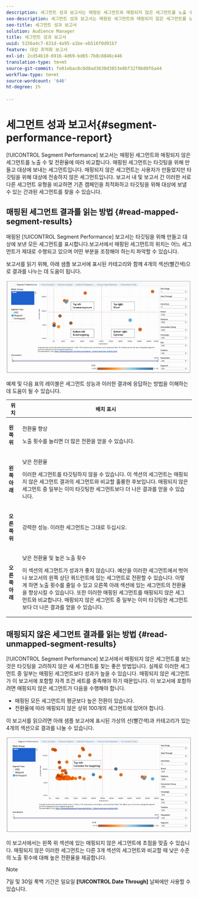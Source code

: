 ```yaml
---
description: 세그먼트 성과 보고서는 매핑된 세그먼트와 매핑되지 않은 세그먼트를 노출 수 및 전환율에 따라 비교합니다. 매핑된 세그먼트는 타깃팅을 위해 만들고 대상에 보내는 세그먼트입니다. 매핑되지 않은 세그먼트는 사용자가 만들었지만 타깃팅을 위해 대상에 전송하지 않은 세그먼트입니다. 보고서 내 및 보고서 간 이러한 서로 다른 세그먼트 유형을 비교하면 기존 캠페인을 최적화하고 타깃팅을 위해 대상에 보낼 수 있는 간과된 세그먼트를 찾을 수 있습니다.
seo-description: 세그먼트 성과 보고서는 매핑된 세그먼트와 매핑되지 않은 세그먼트를 노출 수 및 전환율에 따라 비교합니다. 매핑된 세그먼트는 타깃팅을 위해 만들고 대상에 보내는 세그먼트입니다. 매핑되지 않은 세그먼트는 사용자가 만들었지만 타깃팅을 위해 대상에 전송하지 않은 세그먼트입니다. 보고서 내 및 보고서 간 이러한 서로 다른 세그먼트 유형을 비교하면 기존 캠페인을 최적화하고 타깃팅을 위해 대상에 보낼 수 있는 간과된 세그먼트를 찾을 수 있습니다.
seo-title: 세그먼트 성과 보고서
solution: Audience Manager
title: 세그먼트 성과 보고서
uuid: 5156a4c7-831d-4a95-a1be-eb516f0d91b7
feature: 대상 최적화 보고서
exl-id: 2cd54b18-6916-4d69-bd65-7b8c8846c446
translation-type: tm+mt
source-git-commit: fe01ebac8c0d0ad3630d3853e0bf32f0b00f6a44
workflow-type: tm+mt
source-wordcount: '646'
ht-degree: 1%

---
```


# 세그먼트 성과 보고서{#segment-performance-report}

[!UICONTROL Segment Performance] 보고서는 매핑된 세그먼트와 매핑되지 않은 세그먼트를 노출 수 및 전환율에 따라 비교합니다. 매핑된 세그먼트는 타깃팅을 위해 만들고 대상에 보내는 세그먼트입니다. 매핑되지 않은 세그먼트는 사용자가 만들었지만 타깃팅을 위해 대상에 전송하지 않은 세그먼트입니다. 보고서 내 및 보고서 간 이러한 서로 다른 세그먼트 유형을 비교하면 기존 캠페인을 최적화하고 타깃팅을 위해 대상에 보낼 수 있는 간과된 세그먼트를 찾을 수 있습니다.

## 매핑된 세그먼트 결과를 읽는 방법 {#read-mapped-segment-results}

매핑된 [!UICONTROL Segment Performance] 보고서는 타깃팅을 위해 만들고 대상에 보낸 모든 세그먼트를 표시합니다.보고서에서 매핑된 세그먼트의 위치는 어느 세그먼트가 제대로 수행되고 있으며 어떤 부분을 조정해야 하는지 파악할 수 있습니다.

보고서를 읽기 위해, 아래 샘플 보고서에 표시된 카테고리와 함께 4개의 섹션(빨간색)으로 결과를 나누는 데 도움이 됩니다.

![](assets/mapped-segment-performance.png)

예제 및 다음 표의 레이블은 세그먼트 성능과 이러한 결과에 응답하는 방법을 이해하는 데 도움이 될 수 있습니다.

<table id="table_A29253B30DFA4CD7B3B7C320DE0BDEA4"> 
 <thead> 
  <tr> 
   <th colname="col1" class="entry"> 위치 </th> 
   <th colname="col2" class="entry"> 배치 표시 </th> 
  </tr> 
 </thead>
 <tbody> 
  <tr> 
   <td colname="col1"> <p> <b>왼쪽 위</b> </p> </td> 
   <td colname="col2"> <p>전환율 향상 </p> <p>노출 횟수를 늘리면 더 많은 전환을 얻을 수 있습니다. </p> </td> 
  </tr> 
  <tr> 
   <td colname="col1"> <p> <b>왼쪽 아래</b> </p> </td> 
   <td colname="col2"> <p>낮은 전환율 </p> <p>이러한 세그먼트를 타깃팅하지 않을 수 있습니다. 이 섹션의 세그먼트는 매핑되지 않은 세그먼트 결과의 세그먼트와 비교할 훌륭한 후보입니다. 매핑되지 않은 세그먼트 중 일부는 이미 타깃팅한 세그먼트보다 더 나은 결과를 얻을 수 있습니다. </p> </td> 
  </tr> 
  <tr> 
   <td colname="col1"> <p> <b>오른쪽 위</b> </p> </td> 
   <td colname="col2"> <p>강력한 성능. 이러한 세그먼트는 그대로 두십시오. </p> </td> 
  </tr> 
  <tr> 
   <td colname="col1"> <p> <b>오른쪽 아래</b> </p> </td> 
   <td colname="col2"> <p>낮은 전환율 및 높은 노출 횟수 </p> <p>이 섹션의 세그먼트가 성과가 좋지 않습니다. 예산을 이러한 세그먼트에서 벗어나 보고서의 왼쪽 상단 쿼드런트에 있는 세그먼트로 전환할 수 있습니다. 이렇게 하면 노출 횟수를 줄일 수 있고 오른쪽 아래 섹션에 있는 세그먼트의 전환율을 향상시킬 수 있습니다. 또한 이러한 매핑된 세그먼트를 매핑되지 않은 세그먼트와 비교합니다. 매핑되지 않은 세그먼트 중 일부는 이미 타깃팅한 세그먼트보다 더 나은 결과를 얻을 수 있습니다. </p> </td> 
  </tr> 
 </tbody> 
</table>

## 매핑되지 않은 세그먼트 결과를 읽는 방법 {#read-unmapped-segment-results}

[!UICONTROL Segment Performance] 보고서에서 매핑되지 않은 세그먼트를 보는 것은 타깃팅을 고려하지 않은 새 세그먼트를 찾는 좋은 방법입니다. 실제로 이러한 세그먼트 중 일부는 매핑된 세그먼트보다 성과가 높을 수 있습니다. 매핑되지 않은 세그먼트가 이 보고서에 포함할 자격 조건 세트를 충족해야 하기 때문입니다. 이 보고서에 포함하려면 매핑되지 않은 세그먼트가 다음을 수행해야 합니다.

* 매핑된 모든 세그먼트의 평균보다 높은 전환이 있습니다.
* 전환율에 따라 매핑되지 않은 상위 100개의 세그먼트에 있어야 합니다.

이 보고서를 읽으려면 아래 샘플 보고서에 표시된 가상의 선(빨간색)과 카테고리가 있는 4개의 섹션으로 결과를 나눌 수 있습니다.

![](assets/unmapped-segment-performance.png)

이 보고서에서는 왼쪽 위 섹션에 있는 매핑되지 않은 세그먼트에 초점을 맞출 수 있습니다. 매핑되지 않은 이러한 세그먼트는 다른 3개 섹션의 세그먼트와 비교할 때 낮은 수준의 노출 횟수에 대해 높은 전환율을 제공합니다.

>[!NOTE]
>
>7일 및 30일 룩백 기간은 일요일 **[!UICONTROL Date Through]** 날짜에만 사용할 수 있습니다.
